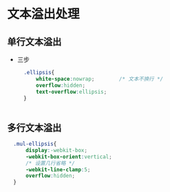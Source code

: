 # 文本溢出处理
## 单行文本溢出
- 三步
  ```css
    .ellipsis{
        white-space:nowrap;        /* 文本不换行 */
        overflow:hidden;
        text-overflow:ellipsis;
    }
   
  ```
## 多行文本溢出
  ```css
    .mul-ellipsis{
        display:-webkit-box;
        -webkit-box-orient:vertical;
        /* 设置几行省略 */
        -webkit-line-clamp:5; 
        overflow:hidden;
    }
  ```